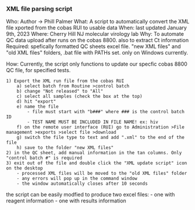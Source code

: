 ### XML file parsing script

Who: Author -> Phill Palmer 
What: A script to automatically convert the XML file xported from the cobas RUI to usable data
When: last updated January 9th, 2023
Where: Cherry Hill NJ molecular virology lab
Why: To automate QC data upload after runs on the cobas 8800. also to extract Ct information
Required: spefically formatted QC sheets excel file. "new XML files" and "old XML files" folders, .bat file with PATHs set. only on Windows currently.

How: Currently, the script only functions to update our specfic cobas 8800 QC file, for specified tests. 

	1) Export the XML run file from the cobas RUI 
		a) select batch from Routine >control batch 
		b) change "Not released" to "All"
		c) select all samples (check the box at the top)
		d) hit "export"
		e) name the file
			- file must start with "b###" where ### is the control batch ID
			- TEST NAME MUST BE INCLUDED IN FILE NAME! ex: hiv
		f) on the remote user interface (RUI) go to Administration >File management >exports >select file >download
		g) switch the file type to text and add ".xml" to the end of the file
		h) save to the folder "new XML files"
	2) in the QC sheet, add manual information in the tan columns. Only "control batch #" is required 
	3) exit out of the file and double click the "XML update script" icon on the desktop
		- processed XML files will be moved to the "old XML files" folder
		- any errors will pop up in the command window
		- the window automatically closes after 10 seconds


the script can be easily modfied to produce two excel files:
	- one with reagent information
 	- one with results information
